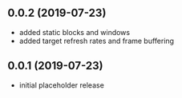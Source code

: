 ## 0.0.2 (2019-07-23)

* added static blocks and windows
* added target refresh rates and frame buffering


## 0.0.1 (2019-07-23)

* initial placeholder release
